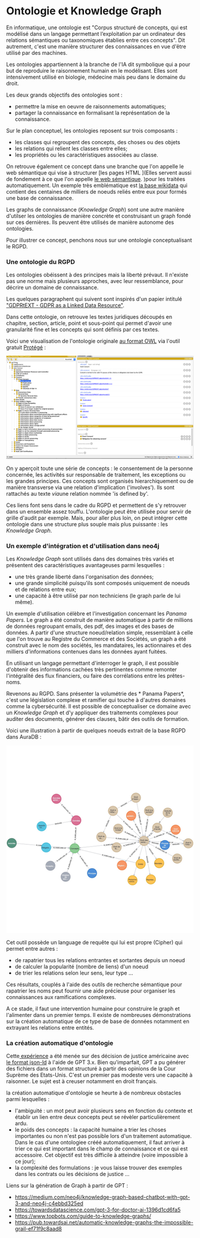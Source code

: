 # Ontologie et Knowledge Graph


En informatique, une ontologie est "Corpus structuré de concepts, qui est modélisé dans un langage permettant l’exploitation par un ordinateur des relations sémantiques ou taxonomiques établies entre ces concepts". Dit autrement, c'est une manière structurer des connaissances en vue d'être utilisé par des machines.

Les ontologies appartiennent à la branche de l'IA dit symbolique qui a pour but de reproduire le raisonnement humain en le modélisant. Elles sont intensivement utilisé en biologie, médecine mais peu dans le domaine du droit. 

Les deux grands objectifs des ontologies sont : 
- permettre la mise en oeuvre de raisonnements automatiques;
- partager la connaissance en formalisant la représentation de la connaissance.

Sur le plan conceptuel, les ontologies reposent sur trois composants : 
- les classes qui regroupent des concepts, des choses ou des objets
- les relations qui relient les classes entre elles; 
- les propriétés ou les caractéristiques associées au classe. 

On retrouve également ce concept dans une branche que l'on appelle le web sémantique qui vise à structurer [les pages HTML ](Elles servent aussi de fondement à ce que l'on appelle [le web sémantique](https://fr.wikipedia.org/wiki/Web_s%C3%A9mantique). )pour les traitées automatiquement. Un exemple très emblématique est [la base wikidata](https://www.wikidata.org/wiki/Wikidata:Main_Page) qui contient des centaines de milliers de noeuds reliés entre eux pour formés une base de connaissance. 

Les graphs de connaissance (*Knowledge Graph*) sont une  autre manière d'utilser les ontologies de manière concrète et construisant un graph fondé sur ces dernières. Ils peuvent être utilisés de manière autonome des ontologies. 

Pour illustrer ce concept, penchons nous sur une ontologie conceptualisant le RGPD. 

### Une ontologie du RGPD 

Les ontologies obéissent à des principes mais la liberté prévaut. Il n'existe pas une norme mais plusieurs approches, avec leur ressemblance, pour décrire un domaine de connaissance. 

Les quelques paragraphent qui suivent sont inspirés d'un papier intitulé ["GDPRtEXT - GDPR as a Linked Data Resource"](https://openscience.adaptcentre.ie/ontologies/GDPRtEXT/deliverables/docs/ontology). 

Dans cette ontologie, on retrouve les textes juridiques découpés en chapitre, section, article, point et sous-point qui permet d'avoir une granularité fine et les concepts qui sont définis par ces textes. 

Voici une visualisation de l'ontologie originale [au format OWL](https://www.w3.org/OWL/) via l'outil gratuit [Protégé](https://protege.stanford.edu/) : 

![Protege](../assets/img/protege_snapshot.png)

On y aperçoit toute une série de concepts : le consentement de la personne concernée, les activités sur responsable de traitement, les exceptions ou les grandes principes. Ces concepts sont organisés hierarchiquement ou de manière transverse via une relation d'implication ('involves'). Ils sont rattachés au texte *via*une relation nommée 'is defined by'. 

Ces liens font sens dans le cadre du RGPD et permettent de s'y retrouver dans un ensemble assez touffu. L'ontologie peut être utilisée pour servir de grille d'audit par exemple. Mais, pour aller plus loin, on peut intégrer cette ontologie dans une structure plus souple mais plus puissante : les *Knowledge Graph*. 

### Un exemple d'intégration et d'utilisation dans neo4j 

Les *Knowledge Graph* sont utilisés dans des domaines très variés et présentent des caractéristiques avantageuses parmi lesquelles : 
- une très grande liberté dans l'organisation des données;
- une grande simplicité puisqu'ils sont composés uniquement de noeuds et de relations entre eux;
- une capacité à être utilisé par non techniciens (le graph parle de lui même). 

Un exemple d'utilisation célèbre et l'investigation concernant les *Panama Papers*. Le graph a été construit de manière automatique à partir de millions de données regroupant emails, des pdf, des images et des bases de données. A partir d'une structure noeud/relation simple, ressemblant à celle que l'on trouve au Registre du Commerce et des Sociétés, un graph a été construit avec le nom des sociétés, les mandataires, les actionnaires et des milliers d'informations contenues dans les données ayant fuitées. 

En utilisant un langage permettant d'interroger le graph, il est possible d'obtenir des informations cachées très pertinentes comme remonter l'intégralité des flux financiers, ou faire des corrélations entre les prêtes-noms. 

Revenons au RGPD. Sans présenter la volumétrie des * Panama Papers*, c'est une législation complexe et ramifier qui touche à d'autres domaines comme la cybersécurité. Il est possible de conceptualiser ce domaine avec un *Knowledge Graph* et d'y appliquer des traitements complexes pour auditer des documents, générer des clauses, bâtir des outils de formation. 

Voici une illustration à partir de quelques noeuds extrait de la base RGPD dans AuraDB : 

![Graph de connaissance du RGPD](../assets/img/rgpd_graph_sample.jpg)

Cet outil possède un language de requête qui lui est propre (Cipher) qui permet entre autres : 
 - de rapatrier tous les relations entrantes et sortantes depuis un noeud 
 - de calculer la popularité (nombre de liens) d'un noeud
 - de trier les relations selon leur sens, leur type ... 

Ces résultats, couplés à l'aide des outils de recherche sémantique pour rapatrier les noms peut fournir une aide précieuse pour organiser les connaissances aux ramifications complexes. 

A ce stade, il faut une intervention humaine pour construire le graph et l'alimenter dans un premier temps. Il existe de nombreuses démonstrations sur la création automatique de ce type de base de données notamment en extrayant les relations entre entités. 

### La création automatique d'ontologie

Cette[ expérience](https://github.com/daveshap/SCOTUS_GPT3_Opinions) a été menée sur des décision de justice américaine avec [le format json-ld](https://json-ld.org/) à l'aide de GPT 3.x. 
Bien qu'imparfait, GPT a pu générer des fichiers dans un format structuré à partir des opinions de la Cour Suprème des Etats-Unis. C'est un premier pas modeste vers une capacité à raisonner. Le sujet est à creuser notamment en droit français. 

la création automatique d'ontologie se heurte à de nombreux obstacles parmi lesquelles : 

- l'ambiguité : un mot peut avoir plusieurs sens en fonction du contexte et établir un lien entre deux concepts peut se révèler particulièrement ardu. 
- le poids des concepts : la capacité humaine a trier les choses importantes ou non n'est pas possible lors d'un traitement automatique. Dans le cas d'une ontologiee crééé automatiquement, il faut arriver à trier ce qui est important dans le champ de connaissance et ce qui est accessoire. Cet objectif est très difficile à atteindre (voire impossible à ce jour); 
- la complexité des formulations : je vous laisse trouver des exemples dans les contrats ou les décisions de justice ... 

Liens sur la génération de Graph à partir de GPT : 
- https://medium.com/neo4j/knowledge-graph-based-chatbot-with-gpt-3-and-neo4j-c4ebbd325ed
- https://towardsdatascience.com/gpt-3-for-doctor-ai-1396d1cd6fa5
- https://www.topbots.com/guide-to-knowledge-graphs/
- https://pub.towardsai.net/automatic-knowledge-graphs-the-impossible-grail-ef71f9c8aad8



